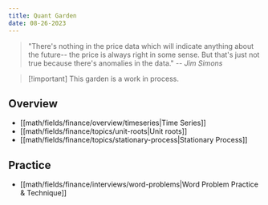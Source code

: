 ```yaml
---
title: Quant Garden
date: 08-26-2023
---
```


> "There's nothing in the price data which will indicate anything about the future-- the price is always
right in some sense. But that's just not true because there's anomalies in the data."
> -- <cite>Jim Simons</cite>

>[!important] This garden is a work in process.

## Overview

- [[math/fields/finance/overview/timeseries|Time Series]]
- [[math/fields/finance/topics/unit-roots|Unit roots]]
- [[math/fields/finance/topics/stationary-process|Stationary Process]]

## Practice

- [[math/fields/finance/interviews/word-problems|Word Problem Practice & Technique]]
